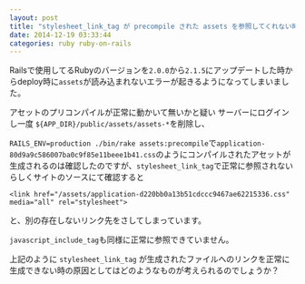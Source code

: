 ```yaml
---
layout: post
title: "stylesheet_link_tag が precompile された assets を参照してくれない時の対処法"
date: 2014-12-19 03:33:44
categories: ruby ruby-on-rails
---
```

<p>Railsで使用してるRubyのバージョンを<code>2.0.0</code>から<code>2.1.5</code>にアップデートした時からdeploy時に<code>assets</code>が読み込まれないエラーが起きるようになってしまいました。</p>

<p>アセットのプリコンパイルが正常に動かいて無いかと疑い
サーバーにログインし一度 <code>${APP_DIR}/public/assets/assets-*</code>を削除し、</p>

<p><code>RAILS_ENV=production ./bin/rake assets:precompile</code>で<code>application-80d9a9c586007ba0c9f85e11beee1b41.css</code>のようにコンパイルされたアセットが生成されるのは確認したのですが、<code>stylesheet_link_tag</code>で正常に参照されないらしくサイトのソースにて確認すると</p>

<pre><code>&lt;link href="/assets/application-d220bb0a13b51cdccc9467ae62215336.css" media="all" rel="stylesheet"&gt;
</code></pre>

<p>と、別の存在しないリンク先をさしてしまっています。</p>

<p><code>javascript_include_tag</code>も同様に正常に参照できていません。</p>

<p>上記のように <code>stylesheet_link_tag</code> が生成されたファイルへのリンクを正常に生成できない時の原因としてはどのようなものが考えられるのでしょうか？</p>
